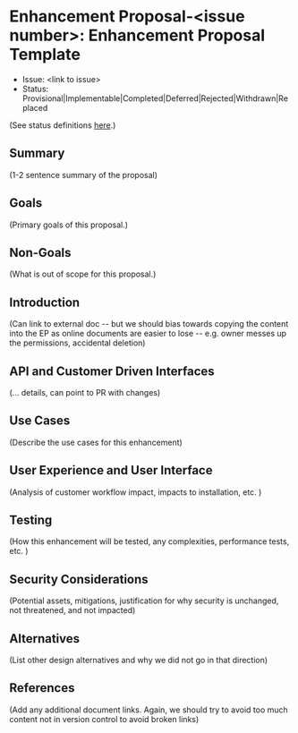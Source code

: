 
# Enhancement Proposal-\<issue number\>: Enhancement Proposal Template

* Issue: \<link to issue\>
* Status: Provisional|Implementable|Completed|Deferred|Rejected|Withdrawn|Replaced

(See status definitions [here](README.md#status).)

## Summary

(1-2 sentence summary of the proposal)

## Goals

(Primary goals of this proposal.)

## Non-Goals

(What is out of scope for this proposal.)

## Introduction

(Can link to external doc -- but we should bias towards copying the content into the EP as online documents are easier
to lose -- e.g. owner messes up the permissions, accidental deletion)

## API and Customer Driven Interfaces

(... details, can point to PR with changes)

## Use Cases

(Describe the use cases for this enhancement)

## User Experience and User Interface

(Analysis of customer workflow impact, impacts to installation, etc. )

## Testing

(How this enhancement will be tested, any complexities, performance tests, etc. )

## Security Considerations

(Potential assets, mitigations, justification for why security is unchanged, not threatened, and not impacted)

## Alternatives

(List other design alternatives and why we did not go in that direction)

## References

(Add any additional document links. Again, we should try to avoid too much content not in version control to avoid
broken links)
